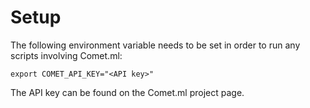 # Setup

The following environment variable needs to be set in order to run any scripts
involving Comet.ml:

```
export COMET_API_KEY="<API key>"
```

The API key can be found on the Comet.ml project page.